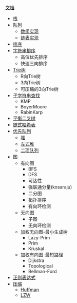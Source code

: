[文档](https://pkg.go.dev/github.com/howz97/algorithm)

* [栈](https://github.com/howz97/algorithm/tree/master/stack)
* [队列](https://github.com/howz97/algorithm/tree/master/queue)
  * [数组实现](https://github.com/howz97/algorithm/blob/master/queue/slice.go)
  * [链表实现](https://github.com/howz97/algorithm/blob/master/queue/linked.go)
* [排序](https://github.com/howz97/algorithm/tree/master/sort)
* [字符串排序](https://github.com/howz97/algorithm/tree/master/string_sort)
  * 高位优先排序
  * 快速三向排序
* [Trie树](https://github.com/howz97/algorithm/tree/master/trie_tree)
  * R向Trie树
  * 3向Trie树
  * 可压缩的3向Trie树
* [子字符串查找](https://github.com/howz97/algorithm/tree/master/str_search)
  * KMP
  * BoyerMoore
  * RabinKarp
* [平衡二叉树](https://github.com/howz97/algorithm/tree/master/search/avltree)
* [链式哈希表](https://github.com/howz97/algorithm/tree/master/search/hash_map)
* [优先队列](https://github.com/howz97/algorithm/tree/master/pq)
  * [堆](https://github.com/howz97/algorithm/tree/master/pq/heap)
  * [左式堆](https://github.com/howz97/algorithm/tree/master/pq/leftist)
  * [二项队列](https://github.com/howz97/algorithm/tree/master/pq/binomial)
* [图](https://pkg.go.dev/github.com/howz97/algorithm/graphs)
  * 有向图
    * BFS
    * DFS
    * 可达性
    * 强联通分量(kosaraju)
    * 二分图
    * 拓扑排序
    * 有向环检测
  * 无向图
    * 子图
    * 无向环检测
  * 加权无向图-最小生成树
    * Lazy-Prim
    * Prim
    * Kruskal
  * 加权有向图-最短路径
    * Dijkstra
    * Topological
    * Bellman-Ford
* [正则表达式](https://github.com/howz97/algorithm/tree/master/regexp)
* [压缩](https://github.com/howz97/algorithm/tree/master/compress)
  * [Huffman](https://github.com/howz97/algorithm/tree/master/compress/huffman)
  * [LZW](https://github.com/howz97/algorithm/tree/master/compress/lzw)